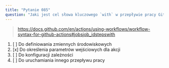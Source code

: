```yaml
---
title: "Pytanie 085"
question: "Jaki jest cel słowa kluczowego `with` w przepływie pracy GitHub Actions?"
---
```



> https://docs.github.com/en/actions/using-workflows/workflow-syntax-for-github-actions#jobsjob_idstepswith
1. [ ] Do definiowania zmiennych środowiskowych
1. [x] Do określenia parametrów wejściowych dla akcji
1. [ ] Do konfiguracji zależności
1. [ ] Do uruchamiania innego przepływu pracy
